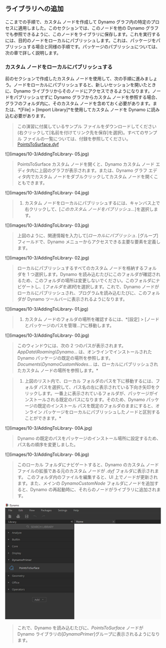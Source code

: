 

## ライブラリへの追加

ここまでの手順で、カスタム ノードを作成して Dynamo グラフ内の特定のプロセスに適用しました。このセクションでは、このノードを他の Dynamo グラフでも参照できるように、このノードをライブラリに保存します。これを実行するには、目的のノードをローカルにパブリッシュします。これは、パッケージをパブリッシュする場合と同様の手順です。パッケージのパブリッシュについては、次の章で詳しく説明します。

### カスタム ノードをローカルにパブリッシュする

前のセクションで作成したカスタム ノードを使用して、次の手順に進みましょう。ノードをローカルにパブリッシュすると、新しいセッションを開いたときに、Dynamo ライブラリからそのノードにアクセスできるようになります。ノードをパブリッシュせずに Dynamo グラフからカスタム ノードを参照する場合、グラフのフォルダ内に、そのカスタム ノードを含めておく必要があります。または、*[File] > [Import Library]*を使用してカスタム ノードを Dynamo に読み込む必要があります。

> この演習に付属しているサンプル ファイルをダウンロードしてください(右クリックして[名前を付けてリンク先を保存]を選択)。すべてのサンプル ファイルの一覧については、付録を参照してください。[PointsToSurface.dyf](datasets/10-3/PointsToSurface.dyf)

![](images/10-3/AddingToLibrary- 05.jpg)

> PointsToSurface カスタム ノードを開くと、Dynamo カスタム ノード エディタ内に上図のグラフが表示されます。または、Dynamo グラフ エディタ内でカスタム ノードをダブルクリックしてカスタム ノードを開くこともできます。

![](images/10-3/AddingToLibrary- 04.jpg)

> 1. カスタム ノードをローカルにパブリッシュするには、キャンバス上で右クリックして、[*このカスタム ノードをパブリッシュ...*]を選択します。

![](images/10-3/AddingToLibrary- 03.jpg)

> 上図のように、関連情報を入力して[*ローカルにパブリッシュ*. [グループ]フィールドで、Dynamo メニューからアクセスできる主要な要素を定義します。

![](images/10-3/AddingToLibrary- 02.jpg)

> ローカルにパブリッシュするすべてのカスタム ノードを格納するフォルダを 1 つ選択します。Dynamo を読み込むたびにこのフォルダが確認されるため、このフォルダの場所は変更しないでください。このフォルダにナビゲートし、[*フォルダを選択*]を選択します。これで、Dynamo ノードがローカルにパブリッシュされ、プログラムを読み込むたびに、このフォルダが Dynamo ツールバーに表示されるようになります。

![](images/10-3/AddingToLibrary- 01.jpg)

> 1. カスタム ノードのフォルダの場所を確認するには、*[設定] > [ノードとパッケージのパスを管理...]*に移動します。

![](images/10-3/AddingToLibrary- 00.jpg)

> このウィンドウには、次の 2 つのパスが表示されます。*AppData\Roaming\Dynamo...* は、オンラインでインストールされた Dynamo パッケージの既定の場所を参照します。 *Documents\DynamoCustomNodes...* は、ローカルにパブリッシュされたカスタム ノードの場所を参照します。*

> 1. 上図のリスト内で、ローカル フォルダのパスを下に移動するには、フォルダ パスを選択して、パス名の左に表示されている下向き矢印をクリックします。一番上に表示されているフォルダが、パッケージがインストールされる既定のパスになります。そのため、Dynamo パッケージの既定のインストール パスを既定のフォルダのままにすると、オンライン パッケージをローカルにパブリッシュしたノードと区別することができます。*

![](images/10-3/AddingToLibrary- 00A.jpg)

> Dynamo の既定のパスをパッケージのインストール場所に設定するため、パス名の順序を変更しました。

![](images/10-3/AddingToLibrary- 06.jpg)

> このローカル フォルダにナビゲートすると、Dynamo のカスタム ノード ファイルの拡張である元のカスタム ノードが *.dyf* フォルダに表示されます。 このフォルダ内のファイルを編集すると、UI 上でノードが更新されます。また、メインの *DynamoCustomNode* フォルダにノードを追加すると、Dynamo の再起動時に、それらのノードがライブラリに追加されます。

![](images/10-3/library.jpg)

> これで、Dynamo を読み込むたびに、*PointsToSurface* ノードが Dynamo ライブラリの[*DynamoPrimer*]グループに表示されるようになります。

